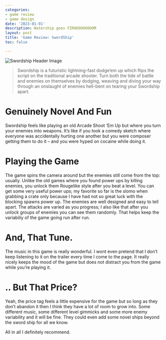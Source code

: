 ```yaml
---
categories:
- game review
- game design
date: '2023-01-01'
description: Watership goes FZROOOOOOOOOM
layout: post
title: 'Game Review: SwordShip'
toc: false

---
```


![Swordship Header Image](https://cdn.cloudflare.steamstatic.com/steam/apps/1804270/header.jpg?t=1670258016) <br />

> Swordship is a futuristic lightning-fast dodge’em up which flips the script on the traditional arcade shooter. Turn both the tide of battle and enemies on themselves by dodging, weaving and diving your way through an onslaught of enemies hell-bent on tearing your Swordship apart.

# Genuinely Novel And Fun

Swordship feels like playing an old Arcade Shoot ‘Em Up but where you turn your enemies into weapons. It’s like if you took a comedy sketch where everyone was accidentally hurting one another but you were composer getting them to do it – and you were hyped on cocaine while doing it. 

# Playing the Game
The game spins the camera around but the enemies still come from the top: usually. Unlike the old games where you found power ups by killing enemies, you  unlock them Rougelike style after you beat a level. You can get some very useful power ups; my favorite so far is the slomo when grabbing a crate only because I have had not so great luck with the blocking spawns power up. The enemies are well designed and easy to tell apart. The attacks are varied as you progress; I also like that after you unlock groups of enemies you can see them randomly. That helps keep the variabiliy of the game going run after run. 

# And, That Tune.
The music in this game is really wonderful. I wont even pretend that I don’t keep listening to it on the trailer every time I come to the page. It really nicely keeps the mood of the game but does not distract you from the game while you’re playing it. 

# .. But That Price?
Yeah, the price tag feels a little expensive for the game but so long as they don’t abandon it then I think they have a lot of room to grow into. Some different music, some different level gimmicks and some more enemy variability and it will be fine. They could even add some novel ships beyond the sword ship for all we know.

All in all I definitely recommend.